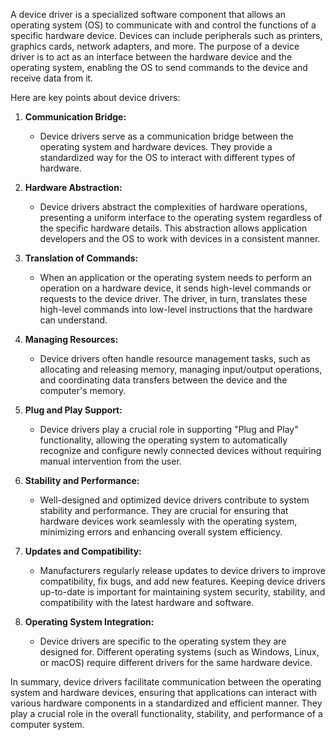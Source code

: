 A device driver is a specialized software component that allows an operating system (OS) to communicate with and control the functions of a specific hardware device. Devices can include peripherals such as printers, graphics cards, network adapters, and more. The purpose of a device driver is to act as an interface between the hardware device and the operating system, enabling the OS to send commands to the device and receive data from it.

Here are key points about device drivers:

1. **Communication Bridge:**
   - Device drivers serve as a communication bridge between the operating system and hardware devices. They provide a standardized way for the OS to interact with different types of hardware.

2. **Hardware Abstraction:**
   - Device drivers abstract the complexities of hardware operations, presenting a uniform interface to the operating system regardless of the specific hardware details. This abstraction allows application developers and the OS to work with devices in a consistent manner.

3. **Translation of Commands:**
   - When an application or the operating system needs to perform an operation on a hardware device, it sends high-level commands or requests to the device driver. The driver, in turn, translates these high-level commands into low-level instructions that the hardware can understand.

4. **Managing Resources:**
   - Device drivers often handle resource management tasks, such as allocating and releasing memory, managing input/output operations, and coordinating data transfers between the device and the computer's memory.

5. **Plug and Play Support:**
   - Device drivers play a crucial role in supporting "Plug and Play" functionality, allowing the operating system to automatically recognize and configure newly connected devices without requiring manual intervention from the user.

6. **Stability and Performance:**
   - Well-designed and optimized device drivers contribute to system stability and performance. They are crucial for ensuring that hardware devices work seamlessly with the operating system, minimizing errors and enhancing overall system efficiency.

7. **Updates and Compatibility:**
   - Manufacturers regularly release updates to device drivers to improve compatibility, fix bugs, and add new features. Keeping device drivers up-to-date is important for maintaining system security, stability, and compatibility with the latest hardware and software.

8. **Operating System Integration:**
   - Device drivers are specific to the operating system they are designed for. Different operating systems (such as Windows, Linux, or macOS) require different drivers for the same hardware device.

In summary, device drivers facilitate communication between the operating system and hardware devices, ensuring that applications can interact with various hardware components in a standardized and efficient manner. They play a crucial role in the overall functionality, stability, and performance of a computer system.